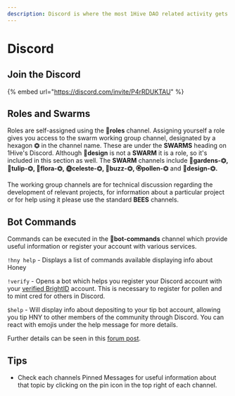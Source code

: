 ```yaml
---
description: Discord is where the most 1Hive DAO related activity gets buzzing.
---
```


# Discord

## Join the Discord

{% embed url="https://discord.com/invite/P4rRDUKTAU" %}

## Roles and Swarms

Roles are self-assigned using the 🧚**roles** channel. Assigning yourself a role gives you access to the swarm working group channel, designated by a hexagon **⏣** in the channel name. These are under the **SWARMS** heading on 1Hive's Discord. Although 🌈**design** is not a **SWARM** it is a role, so it's included in this section as well. The **SWARM** channels include 🌻**gardens-⏣, 🌷tulip-⏣, 🌺flora-⏣, 🌞celeste-⏣, 🐝buzz-⏣, 🏵pollen-⏣** and 🌈**design-⏣.**

The working group channels are for technical discussion regarding the development of relevant projects, for information about a particular project or for help using it please use the standard **BEES** channels.

## **Bot Commands**

Commands can be executed in the **🤖bot-commands** channel which provide useful information or register your account with various services.

`!hny help` - Displays a list of commands available displaying info about Honey

`!verify` - Opens a bot which helps you register your Discord account with your [verified BrightID](../../guides/brightid.md) account. This is necessary to register for pollen and to mint cred for others in Discord.

`$help` -  Will display info about depositing to your tip bot account, allowing you tip HNY to other members of the community through Discord. You can react with emojis under the help message for more details.

Further details can be seen in this [forum post](https://forum.1hive.org/t/discord-bot-commands/1298/2).

## **Tips**

* Check each channels Pinned Messages for useful information about that topic by clicking on the pin icon in the top right of each channel.

